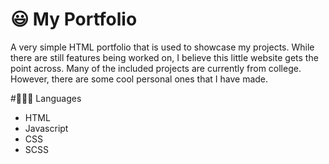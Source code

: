# 😃 My Portfolio
A very simple HTML portfolio that is used to showcase my projects. 
While there are still features being worked on, I believe this little website gets the point across.
Many of the included projects are currently from college.
However, there are some cool personal ones that I have made.

#👨🏻‍💻 Languages
- HTML
- Javascript
- CSS
- SCSS
